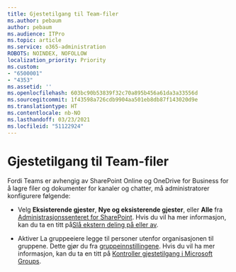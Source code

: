 ```yaml
---
title: Gjestetilgang til Team-filer
ms.author: pebaum
author: pebaum
ms.audience: ITPro
ms.topic: article
ms.service: o365-administration
ROBOTS: NOINDEX, NOFOLLOW
localization_priority: Priority
ms.custom:
- "6500001"
- "4353"
ms.assetid: ''
ms.openlocfilehash: 603bc90b53839f32c70a895b456a61da3a33556d
ms.sourcegitcommit: 1f43598a726cdb9904aa501eb8db87f143020d9e
ms.translationtype: HT
ms.contentlocale: nb-NO
ms.lasthandoff: 03/23/2021
ms.locfileid: "51122924"
---
```

# <a name="guest-access-to-teams-files"></a>Gjestetilgang til Team-filer

Fordi Teams er avhengig av SharePoint Online og OneDrive for Business for å lagre filer og dokumenter for kanaler og chatter, må administratorer konfigurere følgende:

- Velg **Eksisterende gjester**, **Nye og eksisterende gjester**, eller **Alle** fra [Administrasjonssenteret for SharePoint](https://admin.microsoft.com/sharepoint?page=sharing&modern=true). Hvis du vil ha mer informasjon, kan du ta en titt på[Slå ekstern deling på eller av](https://docs.microsoft.com/sharepoint/turn-external-sharing-on-or-off).

- Aktiver La gruppeeiere legge til personer utenfor organisasjonen til gruppene. Dette gjør du fra [gruppeinnstillingene](https://admin.microsoft.com/Adminportal/Home?source=applauncher#/Settings/Services/:/Settings/L1/O365Groups). Hvis du vil ha mer informasjon, kan du ta en titt på [Kontroller gjestetilgang i Microsoft Groups](https://docs.microsoft.com/microsoftteams/teams-dependencies#control-guest-access-in-office-365-groups).
